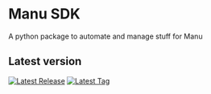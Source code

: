 # Manu SDK

A python package to automate and manage stuff for Manu

## Latest version

<div>
  <a href="https://github.com/ManpreetShuann/manu-sdk/releases"><img src="https://img.shields.io/github/v/release/manpreetshuann/manu-sdk" alt="Latest Release" /></a>
  <a href="https://github.com/ManpreetShuann/manu-sdk/tags"><img src=" https://img.shields.io/github/v/tag/manpreetshuann/manu-sdk" alt="Latest Tag" /></a>
</div>
